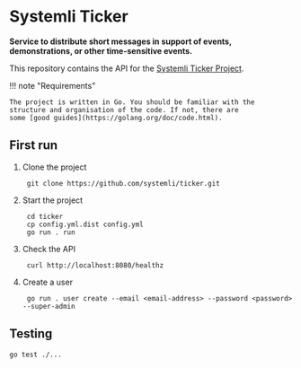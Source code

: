 # Systemli Ticker

**Service to distribute short messages in support of events, demonstrations, or other time-sensitive events.**

This repository contains the API for the [Systemli Ticker Project](https://www.systemli.org/en/service/ticker.html).

!!! note "Requirements"

    The project is written in Go. You should be familiar with the structure and organisation of the code. If not, there are
    some [good guides](https://golang.org/doc/code.html).

## First run

1. Clone the project

        git clone https://github.com/systemli/ticker.git

2. Start the project

        cd ticker
        cp config.yml.dist config.yml
        go run . run

3. Check the API

        curl http://localhost:8080/healthz

4. Create a user

        go run . user create --email <email-address> --password <password> --super-admin

## Testing

```shell
go test ./...
```
